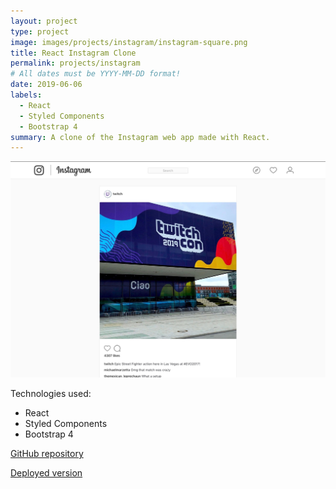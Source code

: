 ```yaml
---
layout: project
type: project
image: images/projects/instagram/instagram-square.png
title: React Instagram Clone
permalink: projects/instagram
# All dates must be YYYY-MM-DD format!
date: 2019-06-06
labels:
  - React
  - Styled Components
  - Bootstrap 4
summary: A clone of the Instagram web app made with React.
---
```


<img class="ui medium right floated rounded image" src="../images/projects/instagram/instagram.jpg">

Technologies used:
- React
- Styled Components
- Bootstrap 4

<a href="https://github.com/daquinons/React-Insta-Clone"><i class="large github icon"></i>GitHub repository</a>
<p><a href="https://david-react-insta.netlify.com">Deployed version</a></p>